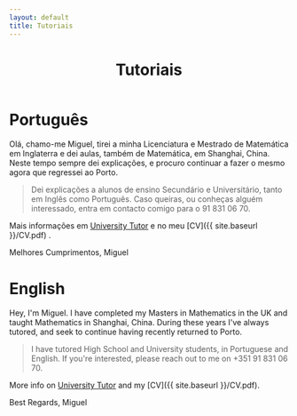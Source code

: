 ```yaml
---
layout: default
title: Tutoriais
---
```


<div class="text-center">
  <p>
    <i class="fa fa-book fa-3x"></i>
  </p>
</div>

<header>
  <h1 class="landing-title">Tutoriais</h1>
</header>

# Português
Olá, chamo-me Miguel, tirei a minha Licenciatura e Mestrado de Matemática em Inglaterra e dei aulas, também de Matemática, em Shanghai, China. Neste tempo sempre dei explicações, e procuro continuar a fazer o mesmo agora que regressei ao Porto.

> Dei explicações a alunos de ensino Secundário e Universitário, tanto em Inglês como Português. Caso queiras, ou conheças alguém interessado, entra em contacto comigo para o 91 831 06 70.

Mais informações em [University Tutor](https://universitytutor.com/tutors/944174) e no meu [CV]({{ site.baseurl }}/CV.pdf) .

Melhores Cumprimentos, Miguel

# English

Hey, I'm Miguel. I have completed my Masters in Mathematics in the UK and taught Mathematics in Shanghai, China. During these years I've always tutored, and seek to continue having recently returned to Porto.

> I have tutored High School and University students, in Portuguese and English. If you're interested, please reach out to me on +351 91 831 06 70.

More info on [University Tutor](https://universitytutor.com/tutors/944174) and my [CV]({{ site.baseurl }}/CV.pdf).

Best Regards, Miguel